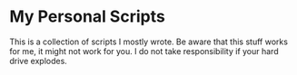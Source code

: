 My Personal Scripts
===================

This is a collection of scripts I mostly wrote. Be aware that this stuff works
for me, it might not work for you. I do not take responsibility if your hard
drive explodes.
